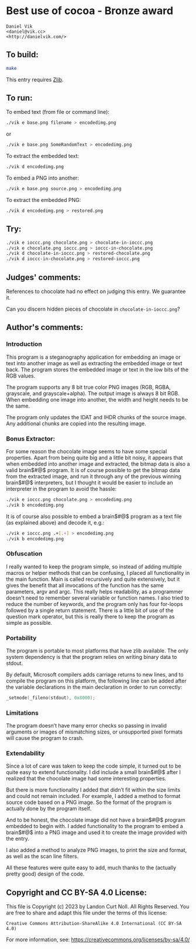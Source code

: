 # Best use of cocoa - Bronze award

    Daniel Vik  
    <daniel@vik.cc>  
    <http://danielvik.com/>  

## To build:

```sh
make
```

This entry requires [Zlib](http://www.zlib.net/).

## To run:

To embed text (from file or command line):

```sh
./vik e base.png filename > encodedimg.png
```

or

```sh
./vik e base.png SomeRandomText > encodedimg.png
```

To extract the embedded text:

```sh
./vik d encodedimg.png
```

To embed a PNG into another:

```sh
./vik e base.png source.png > encodedimg.png
```

To extract the embedded PNG:

```sh
./vik d encodedimg.png > restored.png
```

## Try:

```sh
./vik e ioccc.png chocolate.png > chocolate-in-ioccc.png
./vik e chocolate.png ioccc.png > ioccc-in-chocolate.png
./vik d chocolate-in-ioccc.png > restored-chocolate.png
./vik d ioccc-in-chocolate.png > restored-ioccc.png
```

## Judges' comments:

References to chocolate had no effect on judging this entry. We
guarantee it.

Can you discern hidden pieces of chocolate in `chocolate-in-ioccc.png`?

## Author's comments:

### Introduction

This program is a  steganography application for embedding an image or text
into another image as well as extracting  the embedded image  or text back.
The program stores  the embedded  image or text in  the low bits of the RGB
values.

The program supports any 8 bit true color PNG images (RGB, RGBA, grayscale,
and grayscale+alpha). The output image is always 8 bit RGB.  When embedding
one image into another, the width and height needs to be the same.

The program only updates the IDAT and IHDR chunks of the source image.  Any
additional chunks are copied into the resulting image.

### Bonus Extractor:

For some reason the chocolate image seems to have some  special properties.
Apart from  being quite big  and a little bit noisy,  it appears  that when
embedded into  another image and extracted, the bitmap data is also a valid
brain$#@$ program. It is of course possible to get the bitmap data from the
extracted image, and run it through  any of the previous  winning brain$#@$
interpreters, but I thought it would be easier to include an interpreter in
the program  to avoid the hassle:

```sh
./vik e ioccc.png chocolate.png > encodedimg.png
./vik b encodedimg.png
```

It is of course also possible  to embed a brain$#@$ program  as a text file
(as explained above) and decode it, e.g.:

```sh
./vik e ioccc.png .+[.+] > encodedimg.png
./vik b encodedimg.png
```

### Obfuscation

I really wanted to keep  the program simple,  so instead of adding multiple
macros or helper methods that can be confusing,  I placed all functionality
in the main function. Main is called recursively and quite extensively, but
it gives  the benefit  that all  invocations of  the function  has the same
parameters, argv and argc.   This really helps readability, as a programmer
doesn't need to remember several variable or function names.   I also tried
to reduce the number of keywords,  and the program only  has four for-loops
followed by a single return statement.  There is a little bit of use of the
question mark operator,   but this is really  there to keep  the program as
simple as possible.

### Portability

The program is portable to most platforms that  have zlib  available.   The
only system dependency is that the program relies on writing binary data to
stdout.

By default, Microsoft compilers adds carriage returns to new lines,  and to
compile the program on this platform, the following line can be added after
the  variable  declarations  in  the  main  declaration  in  order  to  run
correctly:

```c
_setmode(_fileno(stdout), 0x8000);
```

### Limitations

The program doesn’t have many error checks so passing in  invalid arguments
or images of mismatching sizes, or unsupported pixel formats will cause the
program to crash.


### Extendability

Since a lot of care was taken to keep the code simple,  it turned out to be
quite easy to extend functionality. I did include a small brain$#@$ after I
realized that the chocolate image had some interesting properties.

But there  is more functionality  I added that didn’t  fit within  the size
limits and could not remain included.   For example,  I added  a method  to
format source code based on a PNG image.   So the format  of the program is
actually done by the program itself.

And to be honest,   the chocolate  image  did not have  a brain$#@$ program
embedded to begin with.   I added functionality to the  program to  embed a
brain$#@$  into a  PNG image and used it  to create the image provided with
the entry.

I also added a method to analyze PNG images,  to print the size and format,
as well as the scan line filters.

All these features  were quite easy to add,   much thanks to  the (actually
pretty good) design of the code.

## Copyright and CC BY-SA 4.0 License:

This file is Copyright (c) 2023 by Landon Curt Noll.  All Rights Reserved.
You are free to share and adapt this file under the terms of this license:

    Creative Commons Attribution-ShareAlike 4.0 International (CC BY-SA 4.0)

For more information, see: https://creativecommons.org/licenses/by-sa/4.0/

